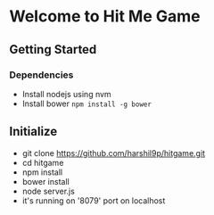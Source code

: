 # Welcome to Hit Me Game


## Getting Started
### Dependencies
* Install nodejs using nvm
* Install bower ```npm install -g bower```


## Initialize

* git clone https://github.com/harshil9p/hitgame.git
* cd hitgame
* npm install
* bower install
* node server.js 
* it's running on '8079' port on localhost
